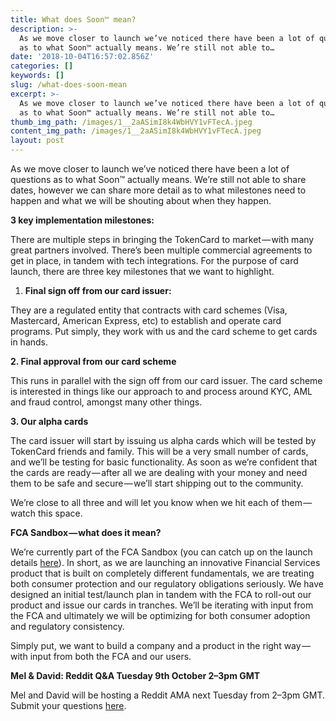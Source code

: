 ```yaml
---
title: What does Soon™ mean?
description: >-
  As we move closer to launch we’ve noticed there have been a lot of questions
  as to what Soon™ actually means. We’re still not able to…
date: '2018-10-04T16:57:02.856Z'
categories: []
keywords: []
slug: /what-does-soon-mean
excerpt: >-
  As we move closer to launch we’ve noticed there have been a lot of questions
  as to what Soon™ actually means. We’re still not able to…
thumb_img_path: /images/1__2aASimI8k4WbHVY1vFTecA.jpeg
content_img_path: /images/1__2aASimI8k4WbHVY1vFTecA.jpeg
layout: post
---
```



As we move closer to launch we’ve noticed there have been a lot of questions as to what Soon™ actually means. We’re still not able to share dates, however we can share more detail as to what milestones need to happen and what we will be shouting about when they happen.

**3 key implementation milestones:**

There are multiple steps in bringing the TokenCard to market — with many great partners involved. There’s been multiple commercial agreements to get in place, in tandem with tech integrations. For the purpose of card launch, there are three key milestones that we want to highlight.

1.  **Final sign off from our card issuer:**

They are a regulated entity that contracts with card schemes (Visa, Mastercard, American Express, etc) to establish and operate card programs. Put simply, they work with us and the card scheme to get cards in hands.

**2\. Final approval from our card scheme**

This runs in parallel with the sign off from our card issuer. The card scheme is interested in things like our approach to and process around KYC, AML and fraud control, amongst many other things.

**3\. Our alpha cards**

The card issuer will start by issuing us alpha cards which will be tested by TokenCard friends and family. This will be a very small number of cards, and we’ll be testing for basic functionality. As soon as we’re confident that the cards are ready — after all we are dealing with your money and need them to be safe and secure — we’ll start shipping out to the community.

We’re close to all three and will let you know when we hit each of them — watch this space.

**FCA Sandbox — what does it mean?**

We’re currently part of the FCA Sandbox (you can catch up on the launch details [here](https://medium.com/@TokenCard/tokencard-included-in-cohort-4-of-the-fca-sandbox-86bb9d3ceacd)). In short, as we are launching an innovative Financial Services product that is built on completely different fundamentals, we are treating both consumer protection and our regulatory obligations seriously. We have designed an initial test/launch plan in tandem with the FCA to roll-out our product and issue our cards in tranches. We’ll be iterating with input from the FCA and ultimately we will be optimizing for both consumer adoption and regulatory consistency.

Simply put, we want to build a company and a product in the right way — with input from both the FCA and our users.

**Mel & David: Reddit Q&A Tuesday 9th October 2–3pm GMT**

Mel and David will be hosting a Reddit AMA next Tuesday from 2–3pm GMT. Submit your questions [here](https://www.reddit.com/r/TokenCard/comments/9ldonf/founders_qa_with_mel_and_david_october_9th_23pm/).
